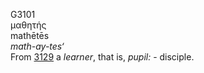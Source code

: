 <body>
  <p>G3101<br>  μαθητής  <br> mathētēs  <br><i>math-ay-tes‘ </i><br>From <a href="g3129.htm">3129</a>  a <i>learner</i>, that is, <i>pupil:</i> - disciple.<br></p>
 </body>